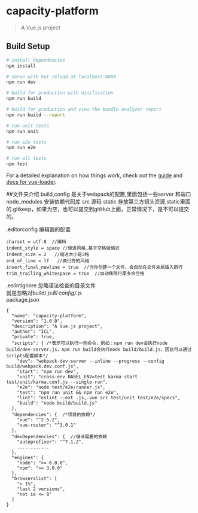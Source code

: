 # capacity-platform

> A Vue.js project

## Build Setup

``` bash
# install dependencies
npm install

# serve with hot reload at localhost:8080
npm run dev

# build for production with minification
npm run build

# build for production and view the bundle analyzer report
npm run build --report

# run unit tests
npm run unit

# run e2e tests
npm run e2e

# run all tests
npm test
```

For a detailed explanation on how things work, check out the [guide](http://vuejs-templates.github.io/webpack/) and [docs for vue-loader](http://vuejs.github.io/vue-loader).


##文件夹介绍
build,config 是关于webpack的配置,里面包括一些server 和端口
node_modules 安装依赖代码库
src 源码
static 存放第三方镜头资源,static里面的.gitkeep，如果为空，也可以提交到gitHub上面，正常情况下，是不可以提交的。

.editorconfig 编辑器的配置
```
charset = utf-8  //编码
indent_style = space //缩进风格,基于空格做缩进
indent_size = 2   //缩进大小是2格
end_of_line = lf   //换行符的风格
insert_final_newline = true  //当你创建一个文件，会自动在文件末尾插入新行
trim_trailing_whitespace = true  //自动移除行尾多余空格
```
.eslintignore 忽略语法检查的目录文件  
就是忽略对build/*.js和 config/*.js  
package.json
```angular2html
{
  "name": "capacity-platform",
  "version": "1.0.0",
  "description": "A Vue.js project",
  "author": "ICL",
  "private": true,
  "scripts": { /*表示可以执行一些命令，例如：npm run dev会执行node build/dev-server.js，npm run build会执行node build/build.js，因此可以通过scripts配置脚本*/
    "dev": "webpack-dev-server --inline --progress --config build/webpack.dev.conf.js",
    "start": "npm run dev",
    "unit": "cross-env BABEL_ENV=test karma start test/unit/karma.conf.js --single-run",
    "e2e": "node test/e2e/runner.js",
    "test": "npm run unit && npm run e2e",
    "lint": "eslint --ext .js,.vue src test/unit test/e2e/specs",
    "build": "node build/build.js"
  },
  "dependencies": {  /*项目的依赖*/
    "vue": "^2.5.2",
    "vue-router": "^3.0.1"
  },
  "devDependencies": {  //编译需要的依赖
    "autoprefixer": "^7.1.2",
    ............
  },
  "engines": {
    "node": ">= 6.0.0",
    "npm": ">= 3.0.0"
  },
  "browserslist": [
    "> 1%",
    "last 2 versions",
    "not ie <= 8"
  ]
}

```



